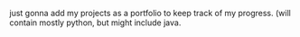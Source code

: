 just gonna add my projects as a portfolio to keep track of my progress.
(will contain mostly python, but might include java.
